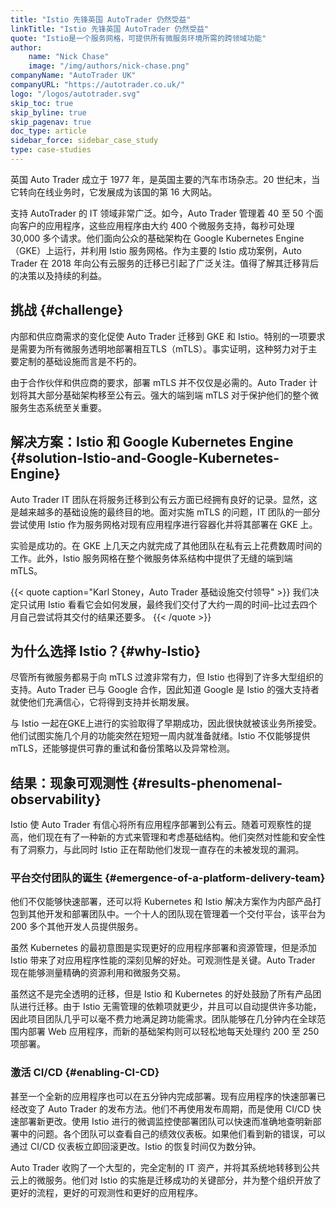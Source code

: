 ```yaml
---
title: "Istio 先锋英国 AutoTrader 仍然受益"
linkTitle: "Istio 先锋英国 AutoTrader 仍然受益"
quote: "Istio是一个服务网格，可提供所有微服务环境所需的跨领域功能"
author:
    name: "Nick Chase"
    image: "/img/authors/nick-chase.png"
companyName: "AutoTrader UK"
companyURL: "https://autotrader.co.uk/"
logo: "/logos/autotrader.svg"
skip_toc: true
skip_byline: true
skip_pagenav: true
doc_type: article
sidebar_force: sidebar_case_study
type: case-studies
---
```

[comment]: <> (TODO: Replace placeholders)

英国 Auto Trader 成立于 1977 年，是英国主要的汽车市场杂志。20 世纪末，当它转向在线业务时，它发展成为该国的第 16 大网站。

支持 AutoTrader 的 IT 领域非常广泛。如今，Auto Trader 管理着 40 至 50 个面向客户的应用程序，这些应用程序由大约 400 个微服务支持，每秒可处理 30,000 多个请求。他们面向公众的基础架构在 Google Kubernetes Engine（GKE）上运行，并利用 Istio 服务网格。作为主要的 Istio 成功案例，Auto Trader 在 2018 年向公有云服务的迁移已引起了广泛关注。值得了解其迁移背后的决策以及持续的利益。

## 挑战 {#challenge}

内部和供应商需求的变化促使 Auto Trader 迁移到 GKE 和 Istio。特别的一项要求是需要为所有微服务透明地部署相互TLS（mTLS）。事实证明，这种努力对于主要定制的基础设施而言是不朽的。

由于合作伙伴和供应商的要求，部署 mTLS 并不仅仅是必需的。Auto Trader 计划将其大部分基础架构移至公有云。强大的端到端 mTLS 对于保护他们的整个微服务生态系统至关重要。

## 解决方案：Istio 和 Google Kubernetes Engine {#solution-Istio-and-Google-Kubernetes-Engine}

Auto Trader IT 团队在将服务迁移到公有云方面已经拥有良好的记录。显然，这是越来越多的基础设施的最终目的地。面对实施 mTLS 的问题，IT 团队的一部分尝试使用 Istio 作为服务网格对现有应用程序进行容器化并将其部署在 GKE 上。

实验是成功的。在 GKE 上几天之内就完成了其他团队在私有云上花费数周时间的工作。此外，Istio 服务网格在整个微服务体系结构中提供了无缝的端到端 mTLS。

{{< quote caption="Karl Stoney，Auto Trader 基础设施交付领导" >}}
我们决定只试用 Istio 看看它会如何发展，最终我们交付了大约一周的时间–比过去四个月自己尝试将其交付的结果还要多。
{{< /quote >}}

## 为什么选择 Istio？{#why-Istio}

尽管所有微服务都易于向 mTLS 过渡非常有力，但 Istio 也得到了许多大型组织的支持。Auto Trader 已与 Google 合作，因此知道 Google 是 Istio 的强大支持者就使他们充满信心，它将得到支持并长期发展。

与 Istio 一起在GKE上进行的实验取得了早期成功，因此很快就被该业务所接受。他们试图实施几个月的功能突然在短短一周内就准备就绪。Istio 不仅能够提供 mTLS，还能够提供可靠的重试和备份策略以及异常检测。

## 结果：现象可观测性 {#results-phenomenal-observability}

Istio 使 Auto Trader 有信心将所有应用程序部署到公有云。随着可观察性的提高，他们现在有了一种新的方式来管理和考虑基础结构。他们突然对性能和安全性有了洞察力，与此同时 Istio 正在帮助他们发现一直存在的未被发现的漏洞。

### 平台交付团队的诞生 {#emergence-of-a-platform-delivery-team}

他们不仅能够快速部署，还可以将 Kubernetes 和 Istio 解决方案作为内部产品打包到其他开发和部署团队中。一个十人的团队现在管理着一个交付平台，该平台为 200 多个其他开发人员提供服务。

虽然 Kubernetes 的最初意图是实现更好的应用程序部署和资源管理，但是添加 Istio 带来了对应用程序性能的深刻见解的好处。可观测性是关键。Auto Trader 现在能够测量精确的资源利用和微服务交易。

虽然这不是完全透明的迁移，但是 Istio 和 Kubernetes 的好处鼓励了所有产品团队进行迁移。由于 Istio 无需管理的依赖项就更少，并且可以自动提供许多功能，因此项目团队几乎可以毫不费力地满足跨功能需求。团队能够在几分钟内在全球范围内部署 Web 应用程序，而新的基础架构则可以轻松地每天处理约 200 至 250 项部署。

### 激活 CI/CD {#enabling-CI-CD}

甚至一个全新的应用程序也可以在五分钟内完成部署。现有应用程序的快速部署已经改变了 Auto Trader 的发布方法。他们不再使用发布周期，而是使用 CI/CD 快速部署新更改。使用 Istio 进行的微调监控使部署团队可以快速而准确地查明新部署中的问题。各个团队可以查看自己的绩效仪表板。如果他们看到新的错误，可以通过 CI/CD 仪表板立即回滚更改。Istio 的恢复时间仅为数分钟。

Auto Trader 收购了一个大型的，完全定制的 IT 资产，并将其系统地转移到公共云上的微服务。他们对 Istio 的实施是迁移成功的关键部分，并为整个组织开放了更好的流程，更好的可观测性和更好的应用程序。
